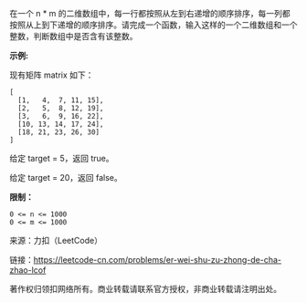 在一个 n * m 的二维数组中，每一行都按照从左到右递增的顺序排序，每一列都按照从上到下递增的顺序排序。请完成一个函数，输入这样的一个二维数组和一个整数，判断数组中是否含有该整数。

 

**示例:**

现有矩阵 matrix 如下：

```
[
  [1,   4,  7, 11, 15],
  [2,   5,  8, 12, 19],
  [3,   6,  9, 16, 22],
  [10, 13, 14, 17, 24],
  [18, 21, 23, 26, 30]
]
```


给定 target = 5，返回 true。

给定 target = 20，返回 false。

 

**限制：**

```
0 <= n <= 1000
0 <= m <= 1000
```

来源：力扣（LeetCode）



链接：https://leetcode-cn.com/problems/er-wei-shu-zu-zhong-de-cha-zhao-lcof



著作权归领扣网络所有。商业转载请联系官方授权，非商业转载请注明出处。